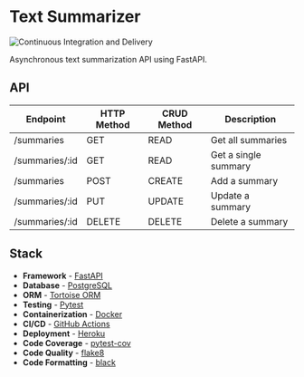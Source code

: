 Text Summarizer
==============================

![Continuous Integration and Delivery](https://github.com/raqibhayder/text-summarizer/workflows/Continuous%20Integration%20and%20Delivery/badge.svg?branch=main)


Asynchronous text summarization API using FastAPI.

## API

| Endpoint | HTTP Method | CRUD Method | Description |
| --- | --- | --- | --- |
| /summaries | GET | READ | Get all summaries |
| /summaries/:id | GET | READ | Get a single summary |
| /summaries | POST | CREATE | Add a summary |
| /summaries/:id | PUT | UPDATE | Update a summary |
| /summaries/:id | DELETE | DELETE | Delete a summary |

## Stack
- **Framework** - [FastAPI](https://fastapi.tiangolo.com/)
- **Database** - [PostgreSQL](https://www.postgresql.org/)
- **ORM** - [Tortoise ORM](https://tortoise-orm.readthedocs.io/en/latest/)
- **Testing** - [Pytest](https://docs.pytest.org/en/stable/)
- **Containerization** - [Docker](https://www.docker.com/)
- **CI/CD** - [GitHub Actions](https://github.com/features/actions)
- **Deployment** - [Heroku](https://www.heroku.com/)
- **Code Coverage** - [pytest-cov](https://pytest-cov.readthedocs.io/en/latest/)
- **Code Quality** - [flake8](https://flake8.pycqa.org/en/latest/)
- **Code Formatting** - [black](https://black.readthedocs.io/en/stable/)
